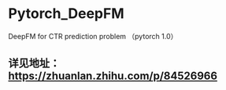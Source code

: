 # Pytorch_DeepFM
DeepFM for CTR prediction problem （pytorch 1.0）
## 详见地址：https://zhuanlan.zhihu.com/p/84526966
